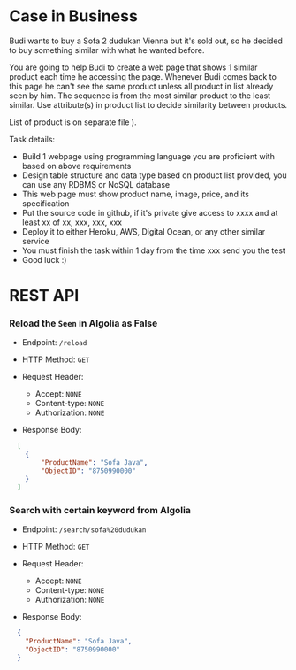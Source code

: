 
# Case in Business

Budi wants to buy a Sofa 2 dudukan Vienna but it's sold out, so he decided to buy something similar with what he wanted before.

You are going to help Budi to create a web page that shows 1 similar product each time he accessing the page. Whenever Budi comes back to this page he can't see the same product unless all product in list already seen by him. The sequence is from the most similar product to the least similar. Use attribute(s) in product list to decide similarity between products.

List of product is on separate file ). 

Task details:
- Build 1 webpage using programming language you are proficient with based on above requirements
- Design table structure and data type based on product list provided, you can use any RDBMS or NoSQL database
- This web page must show product name, image, price, and its specification
- Put the source code in github, if it's private give access to xxxx and at least xx of xx, xxx, xxx, xxx
- Deploy it to either Heroku, AWS, Digital Ocean, or any other similar service
- You must finish the task within 1 day from the time xxx send you the test
- Good luck :)


# REST API

### Reload the `Seen` in Algolia as False 
* Endpoint: `/reload`
* HTTP Method: `GET`
* Request Header:
    * Accept: `NONE`
    * Content-type: `NONE`
    * Authorization: `NONE`
  
* Response Body:
```json
  [
    {
        "ProductName": "Sofa Java",
        "ObjectID": "8750990000"
    }
  ] 
  ```

### Search with certain keyword from Algolia
* Endpoint: `/search/sofa%20dudukan`
* HTTP Method: `GET`
* Request Header:
    * Accept: `NONE`
    * Content-type: `NONE`
    * Authorization: `NONE`
  
* Response Body:
```json
  {
    "ProductName": "Sofa Java",
    "ObjectID": "8750990000"
  }
  ```
